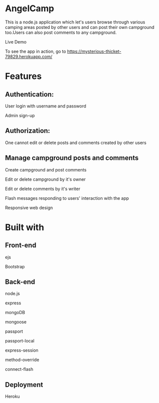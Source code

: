 # AngelCamp
This is a node.js application which let's users browse through various camping areas posted by other users and can post their own campground too.Users can also post comments to any campground.

Live Demo

To see the app in action, go to https://mysterious-thicket-79829.herokuapp.com/

# Features

## Authentication:

User login with username and password

Admin sign-up 


## Authorization:

One cannot edit or delete posts and comments created by other users


## Manage campground posts and comments

Create campground and post comments

Edit or delete campground by it's owner

Edit or delete comments by it's writer

Flash messages responding to users' interaction with the app

Responsive web design


# Built with

  ## Front-end

  ejs

  Bootstrap

  ## Back-end

  node.js

  express

  mongoDB

  mongoose

  passport

  passport-local

  express-session

  method-override

  connect-flash

  ## Deployment

  Heroku

